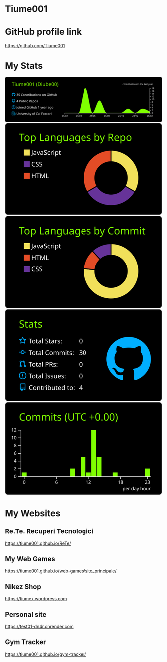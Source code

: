 # Tiume001

# GitHub profile link 

https://github.com/Tiume001

# My Stats

[![](https://raw.githubusercontent.com/Tiume001/Tiume001/master/profile-summary-card-output/chartreuse_dark/0-profile-details.svg)](https://github.com/vn7n24fzkq/github-profile-summary-cards)
[![](https://raw.githubusercontent.com/Tiume001/Tiume001/master/profile-summary-card-output/chartreuse_dark/1-repos-per-language.svg)](https://github.com/vn7n24fzkq/github-profile-summary-cards) [![](https://raw.githubusercontent.com/Tiume001/Tiume001/master/profile-summary-card-output/chartreuse_dark/2-most-commit-language.svg)](https://github.com/vn7n24fzkq/github-profile-summary-cards)
[![](https://raw.githubusercontent.com/Tiume001/Tiume001/master/profile-summary-card-output/chartreuse_dark/3-stats.svg)](https://github.com/vn7n24fzkq/github-profile-summary-cards) [![](https://raw.githubusercontent.com/Tiume001/Tiume001/master/profile-summary-card-output/chartreuse_dark/4-productive-time.svg)](https://github.com/vn7n24fzkq/github-profile-summary-cards)

# My Websites

## Re.Te. Recuperi Tecnologici 
https://tiume001.github.io/ReTe/
## My Web Games
https://tiume001.github.io/web-games/sito_principale/
## Nikez Shop
https://tiumex.wordpress.com
## Personal site
https://test01-dn4r.onrender.com
## Gym Tracker 
https://tiume001.github.io/gym-tracker/
